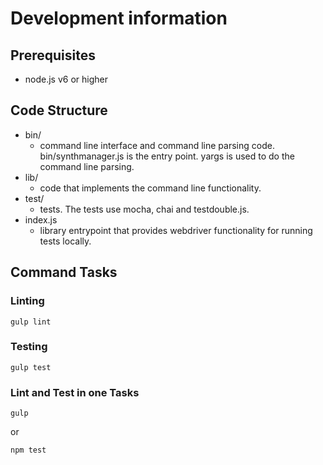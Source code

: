 # Development information

## Prerequisites

* node.js v6 or higher

## Code Structure

* bin/ 
    * command line interface and command line parsing code. bin/synthmanager.js is the entry point. yargs is used to do the command line parsing.
* lib/
    * code that implements the command line functionality.
* test/
    * tests. The tests use mocha, chai and testdouble.js.
* index.js
    * library entrypoint that provides webdriver functionality for running tests locally.

## Command Tasks

### Linting

```
gulp lint
```

### Testing

```
gulp test
```

### Lint and Test in one Tasks

```
gulp
```

or 

```
npm test
```

